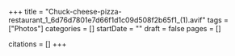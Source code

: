 +++
title = "Chuck-cheese-pizza-restaurant_1_6d76d7801e7d66f1d1c09d508f2b65f1_(1).avif"
tags = ["Photos"]
categories = []
startDate = ""
draft = false
pages = []

citations = []
+++
